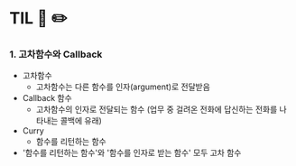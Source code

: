 # TIL 📖 ✏️


 ### 1. 고차함수와 Callback
  
  - 고차함수
     * 고차함수는 다른 함수를 인자(argument)로 전달받음
  - Callback 함수
     * 고차함수의 인자로 전달되는 함수 (업무 중 걸려온 전화에 답신하는 전화를 나타내는 콜백에 유래)
  - Curry
     * 함수를 리턴하는 함수
  - '함수를 리턴하는 함수'와 '함수를 인자로 받는 함수' 모두 고차 함수

 
